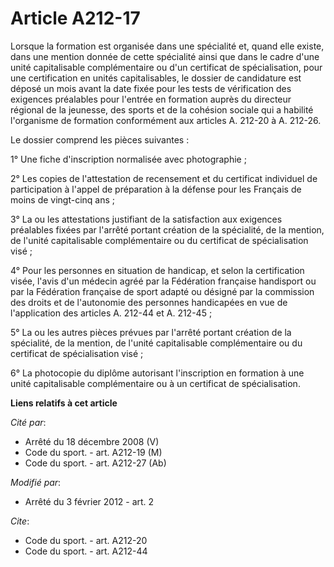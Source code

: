 # Article A212-17

Lorsque la formation est organisée dans une spécialité et, quand elle existe, dans une mention donnée de cette spécialité
ainsi que dans le cadre d'une unité capitalisable complémentaire ou d'un certificat de spécialisation, pour une certification
en unités capitalisables, le dossier de candidature est déposé un mois avant la date fixée pour les tests de vérification des
exigences préalables pour l'entrée en formation auprès du directeur régional de la jeunesse, des sports et de la cohésion
sociale qui a habilité l'organisme de formation conformément aux articles A. 212-20 à A. 212-26. 

Le dossier comprend les pièces suivantes : 

1° Une fiche d'inscription normalisée avec photographie ; 

2° Les copies de l'attestation de recensement et du certificat individuel de participation à l'appel de préparation à la
défense pour les Français de moins de vingt-cinq ans ; 

3° La ou les attestations justifiant de la satisfaction aux exigences préalables fixées par l'arrêté portant création de la
spécialité, de la mention, de l'unité capitalisable complémentaire ou du certificat de spécialisation visé ; 

4° Pour les personnes en situation de handicap, et selon la certification visée, l'avis d'un médecin agréé par la Fédération
française handisport ou par la Fédération française de sport adapté ou désigné par la commission des droits et de l'autonomie
des personnes handicapées en vue de l'application des articles A. 212-44 et A. 212-45 ; 

5° La ou les autres pièces prévues par l'arrêté portant création de la spécialité, de la mention, de l'unité capitalisable
complémentaire ou du certificat de spécialisation visé ; 

6° La photocopie du diplôme autorisant l'inscription en formation à une unité capitalisable complémentaire ou à un certificat
de spécialisation.

**Liens relatifs à cet article**

_Cité par_:

  - Arrêté du 18 décembre 2008 (V)
  - Code du sport. - art. A212-19 (M)
  - Code du sport. - art. A212-27 (Ab)

_Modifié par_:

  - Arrêté du 3 février 2012 - art. 2

_Cite_:

  - Code du sport. - art. A212-20
  - Code du sport. - art. A212-44
